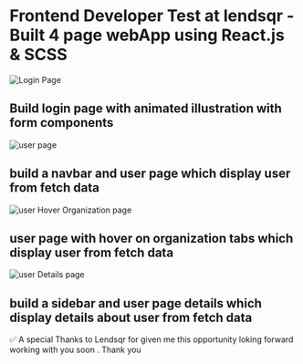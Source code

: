 # Frontend Developer Test at lendsqr - Built 4 page webApp using React.js & SCSS

![Login Page](https://i.ibb.co/JydMMYf/first-page.jpg) 
## Build login page with animated illustration with form components

![user page](https://i.ibb.co/jD9pynR/second-page.jpg )
## build a navbar and user page which display user from fetch data

![user Hover Organization page](https://i.ibb.co/BtgTK7s/third-page.jpg)
## user page with hover on organization tabs which display user from fetch data

![user Details page](https://i.ibb.co/PCCnYgv/fourth-page.jpg )

## build a sidebar and user page details which display details about user from fetch data
 
 
<!-- 💻 Project Website - https://jsmastery.pro?discount=youtube -->
✅ A special Thanks to Lendsqr for given me this opportunity loking forward working with you soon . Thank you 
